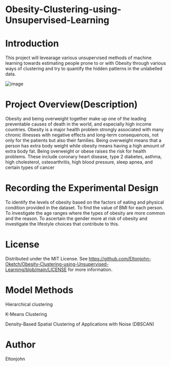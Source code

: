# Obesity-Clustering-using-Unsupervised-Learning
# Introduction

This project will levearage various unsupervised methods of machine learning towards estimating people prone to or with Obesity through various ways of clustering and try to quantify the hidden patterns in the unlabelled data.

![image](https://user-images.githubusercontent.com/98347891/209231445-d2687810-7d19-4b2e-9a0e-e4224c208f31.png)

# Project Overview(Description)

Obesity and being overweight together make up one of the leading preventable causes of death in the world, and especially high income countries. Obesity is a major health problem strongly associated with many chronic illnesses with negative effects and long-term consequences, not only for the patients but also their families. Being overweight means that a person has extra body weight while obesity means having a high amount of extra body fat. Being overweight or obese raises the risk for health problems. These include coronary heart disease, type 2 diabetes, asthma, high cholesterol, osteoarthritis, high blood pressure, sleep apnea, and certain types of cancer

# Recording the Experimental Design

To identify the levels of obesity based on the factors of eating and physical condition provided in the dataset.
To find the value of BMI for each person.
To investigate the age ranges where the types of obesity are more common and the reason.
To ascertain the gender more at risk of obesity and investigate the lifestyle choices that contribute to this.

# License

Distributed under the MIT License. See https://github.com/Eltonjohn-Oketch/Obesity-Clustering-using-Unsupervised-Learning/blob/main/LICENSE for more information.

# Model Methods

Hierarchical clustering

K-Means Clustering

Density-Based Spatial Clustering of Applications with Noise (DBSCAN)

# Author

Eltonjohn
